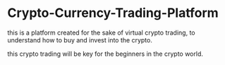 # Crypto-Currency-Trading-Platform

this is a platform created for the sake of virtual crypto trading, to understand how to buy and invest into the crypto.

this crypto trading will be key for the beginners in the crypto world.
